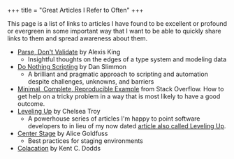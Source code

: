 +++
title = "Great Articles I Refer to Often"
+++

This page is a list of links to articles I have found to be excellent or profound or evergreen in some important way that I want to be able to quickly share links to them and spread awareness about them.

- [Parse, Don't Validate](https://lexi-lambda.github.io/blog/2019/11/05/parse-don-t-validate/) by Alexis King
  - Insightful thoughts on the edges of a type system and modeling data
- [Do Nothing Scripting](https://blog.danslimmon.com/2019/07/15/do-nothing-scripting-the-key-to-gradual-automation/) by Dan Slimmon
  - A brilliant and pragmatic approach to scripting and automation despite challenges, unknowns, and barriers
- [Minimal, Complete, Reproducible Example](https://stackoverflow.com/help/minimal-reproducible-example) from Stack Overflow. How to get help on a tricky problem in a way that is most likely to have a good outcome.
- [Leveling Up](https://chelseatroy.com/category/leveling-up/) by Chelsea Troy
  - A powerhouse series of articles I'm happy to point software developers to in lieu of my now dated [article also called Leveling Up](/leveling-up).
- [Center Stage](https://increment.com/development/center-stage-best-practices-for-staging-environments/) by Alice Goldfuss
  - Best practices for staging environments
- [Colacation](https://kentcdodds.com/blog/colocation) by Kent C. Dodds
